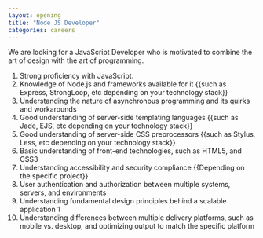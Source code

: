 ```yaml
---
layout: opening
title: "Node JS Developer"
categories: careers
---
```

We are looking for a JavaScript Developer who is motivated to combine the art of design with the art of programming. 
<!--more-->


  1) Strong proficiency with JavaScript. 
  2) Knowledge of Node.js and frameworks available for it {{such as Express, StrongLoop, etc depending on your technology stack}} 
  3) Understanding the nature of asynchronous programming and its quirks and workarounds 
  4) Good understanding of server-side templating languages {{such as Jade, EJS, etc depending on your technology stack}} 
  5) Good understanding of server-side CSS preprocessors {{such as Stylus, Less, etc depending on your technology stack}} 
  6) Basic understanding of front-end technologies, such as HTML5, and CSS3 
  7) Understanding accessibility and security compliance {{Depending on the specific project}} 
  8) User authentication and authorization between multiple systems, servers, and environments 
  9) Understanding fundamental design principles behind a scalable application 1
  10) Understanding differences between multiple delivery platforms, such as mobile vs. desktop, and optimizing output to match the specific platform 